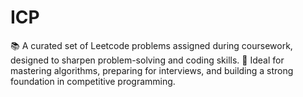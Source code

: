 # ICP
📚 A curated set of Leetcode problems assigned during coursework, designed to sharpen problem-solving and coding skills. 🚀 Ideal for mastering algorithms, preparing for interviews, and building a strong foundation in competitive programming.
